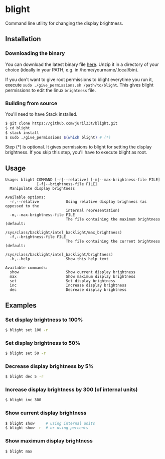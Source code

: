 # blight

Command line utility for changing the display brightness.

## Installation

### Downloading the binary

You can download the latest binary file [here](https://github.com/juril33t/blight/releases/download/0.1.0.0/blight-0.1.0.0.zip).
Unzip it in a directory of your choice (ideally in your PATH, e.g. in /home/yourname/.local/bin).

If you don't want to give root permissions to blight everytime you run it, execute `sudo ./give_permissions.sh /path/to/blight`. 
This gives blight permissions to edit the linux `brightness` file.

### Building from source

You'll need to have Stack installed.

```bash
$ git clone https://github.com/juril33t/blight.git
$ cd blight
$ stack install
$ sudo ./give_permissions $(which blight) # (*)

```

Step (*) is optional. It gives permissions to blight for setting the display brightness.
If you skip this step, you'll have to execute blight as root. 

## Usage

```
Usage: blight COMMAND [-r|--relative] [-m|--max-brightness-file FILE]
              [-f|--brightness-file FILE]
  Manipulate display brightness

Available options:
  -r,--relative            Using relative display brighness (as oppossed to the
                           internal representation)
  -m,--max-brightness-file FILE
                           The file containing the maximum brightness (default:
                           /sys/class/backlight/intel_backlight/max_brightness)
  -f,--brightness-file FILE
                           The file containing the current brightness (default:
                           /sys/class/backlight/intel_backlight/brightness)
  -h,--help                Show this help text

Available commands:
  show                     Show current display brightness
  max                      Show maximum display brightness
  set                      Set display brightness
  inc                      Increase display brightness
  dec                      Decrease display brightness

```

## Examples

### Set display brightness to 100%

```bash
$ blight set 100 -r
```

### Set display brightness to 50%

```bash
$ blight set 50 -r
```

### Decrease display brightness by 5%

```bash
$ blight dec 5 -r
```

### Increase display brightness by 300 (of internal units)

```bash
$ blight inc 300
```

### Show current display brightness

```bash
$ blight show     # using internal units
$ blight show -r  # or using percents
```

### Show maximum display brightness

```bash
$ blight max
```
